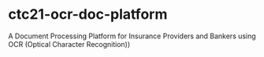 # ctc21-ocr-doc-platform
A Document Processing Platform for Insurance Providers and Bankers using OCR (Optical Character Recognition))
